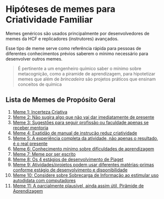 # Hipóteses de memes para Criatividade Familiar
Memes genéricos são usados principalmente por desenvolvedores
de memes da HCF e replicadores (instrutores) avançados.

Esse tipo de meme serve como referência rápida para pessoas de diferentes
conhecimentos prévios saberem o mínimo necessário para desenvolver outros
memes.

> É pertinente a um engenheiro químico saber o mínimo sobre metacognição, como
> a piramide de aprendizagem, para hipotetizar memes que além de _brincadeira_
> são projetos práticos que ensinam conceitos de química

## Lista de Memes de Propósito Geral

1. [Meme 1: Incerteza Criativa](1/incerteza-criativa.md)
2. [Meme 2: Não sugira algo que não vai dar imediatamente de presente](2/presenteie-nao-sugira.md)
3. [Meme 3: Sugestões para seguir profissão ou faculdade apenas se receber mentoria](3/mentoria-profissao-faculdade.md)
4. [Meme 4: Exatidão de manual de instrução reduz criatividade](4/criatividade-vs-manual-instrucao.md)
5. [Meme 5: A experiência completa da atividade, não apenas o resultado, é o real presente](5/presentes-com-significado.md)
6. [Meme 6: Conhecimento mínimo sobre dificuldades de aprendizagem](6/dificuldades-de-aprendizagem.md)
7. [Meme 7: Meme por ser escrito](7/meme-a-ser-escrito.md)
8. [Meme 8: Os 4 estágios de desenvolvimento de Piaget](8/estagios-desenvolvimento-piaget.md)
9. [Meme 9: Atividades/projetos podem usar diferentes matérias-primas conforme estágio de desenvolvimento e disponibilidade](9/atividades-projetos-diferentes-materias-primas.md)
10. [Meme 10: Considere sobre Sobrecarga de Informação ao estimular uso autodidata com computadores](10/sobrecarga-de-informacao-computadores.md)
11. [Meme 11: A parcialmente plausível, ainda assim útil, Pirâmide de Aprendizagem](11/piramide-de-aprendizagem.md)
